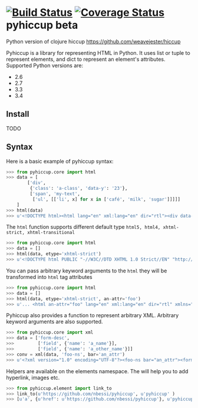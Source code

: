 [![Build Status](https://travis-ci.org/nbessi/pyhiccup.svg?branch=master)](https://travis-ci.org/nbessi/pyhiccup)
[![Coverage Status](https://img.shields.io/coveralls/nbessi/pyhiccup.svg)](https://coveralls.io/r/nbessi/pyhiccup?branch=master)
pyhiccup beta
=============

Python version of clojure hiccup https://github.com/weavejester/hiccup


Pyhiccup is a library for representing HTML in Python. It uses list or tuple
to represent elements, and dict to represent an element's attributes.
Supported Python versions are:

 - 2.6
 - 2.7
 - 3.3
 - 3.4

Install
-------
TODO

Syntax
------

Here is a basic example of pyhiccup syntax:

```python
>>> from pyhiccup.core import html
>>> data = [
        ['div',
         {'class': 'a-class', 'data-y': '23'},
         ['span', 'my-text',
          ['ul', [['li', x] for x in ['café', 'milk', 'sugar']]]]]
    ]
>>> html(data)
>>> u'<!DOCTYPE html><html lang="en" xml:lang="en" dir="rtl"><div data-y="23" class="a-class"><span>my-text<ul><li>café<li>milk<li>sugar</ul></span></div></html>'
```

The `html` function supports different default type `html5, html4, xhtml-strict, xhtml-transitional`

```python
>>> from pyhiccup.core import html
>>> data = []
>>> html(data, etype='xhtml-strict')
>>> u'<!DOCTYPE html PUBLIC "-//W3C//DTD XHTML 1.0 Strict//EN" "http://www.w3.org/TR/xhtml1/DTD/xhtml1-strict.dtd"><html lang="en" xml:lang="en" dir="rtl" xmlns="http://www.w3.org/1999/xhtml"/>'
```
You can pass arbitrary keyword arguments to the `html` they will be transformed into `html` tag attributes

```python
>>> from pyhiccup.core import html
>>> data = []
>>> html(data, etype='xhtml-strict', an-attr='foo')
>>> u'... <html an-attr="foo" lang="en" xml:lang="en" dir="rtl" xmlns="http://www.w3.org/1999/xhtml"/>'
```
Pyhiccup also provides a function to represent arbitrary XML. Arbitrary keyword arguments are also supported.

```python
>>> from pyhiccup.core import xml
>>> data = ['form-desc',
>>>         ['field', {'name': 'a_name'}],
>>>         ['field', {'name': 'a_other_name'}]]
>>> conv = xml(data, 'foo-ns', bar='an_attr')
>>> u'<?xml version="1.0" encoding="UTF-8"?><foo-ns bar="an_attr"><form-desc><field name="a_name"/><field name="a_other_name"/></form-desc></foo-ns>'
```

Helpers are available on the elements namespace. The will help you to add hyperlink, images etc.

```python
>>> from pyhiccup.element import link_to
>>> link_to(u'https://github.com/nbessi/pyhiccup', u'pyhiccup' )
>>> [u'a', {u'href': u'https://github.com/nbessi/pyhiccup'}, u'pyhiccup']
```

